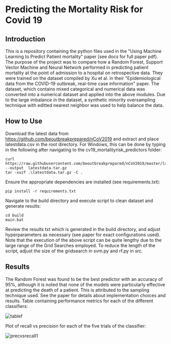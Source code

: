 # Predicting the Mortality Risk for Covid 19
## Introduction
This is a repository containing the python files used in the "Using Machine Learning to Predict Patient mortality" paper (see docs for full paper pdf). The purpose of the project was to compare how a Random Forest, Support Vector Machine and Neural Network performed in predicting patient mortality at the point of admission to a hospital on retrospective data. They were trained on the dataset compiled by Xu et al. in their "Epidemiological data from the COVID-19 outbreak, real-time case information" paper. The dataset, which contains mixed categorical and numerical data was converted into a numerical dataset and applied into the above modules. Due to the large imbalance in the dataset, a synthetic minority oversampling technique with editted nearest neighbor was used to help balance the data.

## How to Use
Download the latest data from https://github.com/beoutbreakprepared/nCoV2019 and extract and place latestdata.csv in the root directory. For Windows, this can be done by typing in the following after navigating to the cv19_mortalityrisk_predictors folder:
```
curl https://raw.githubusercontent.com/beoutbreakprepared/nCoV2019/master/latest_data/latestdata.tar.gz --output  latestdata.tar.gz
tar -xvzf .\latestdata.tar.gz -C .
```
Ensure the appropriate dependencies are installed (see requirements.txt):
```
pip install -r requirements.txt
```
Navigate to the build directory and execute script to clean dataset and generate results:
```
cd build
main.bat
```
Review the results txt which is generated in the build directory, and adjust hyperparameters as necessary (see paper for exact configurations used). 
Note that the execution of the above script can be quite lengthy due to the large range of the Grid Searches employed. To reduce the length of the script, adjust the size of the gridsearch in svm.py and rf.py in src.

## Results
The Random Forest was found to be the best predictor with an accuracy of 95%, although it is noted that none of the models were particularly effective at predicting the death of a patient. This is attributed to the sampling technique used. See the paper for details about implementation choices and results.
Table containing performance metrics for each of the different classifiers:

![tablef](https://user-images.githubusercontent.com/71287923/120115746-6983f980-c185-11eb-9aa9-4ecc8ac60b2e.PNG)


Plot of recall vs precision for each of the five trials of the classifier:

![precvsrecall1](https://user-images.githubusercontent.com/71287923/120115714-4a856780-c185-11eb-85f2-562366255b4a.png)

